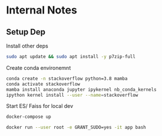 # Internal Notes

## Setup Dep

Install other deps

```bash
sudo apt update && sudo apt install -y p7zip-full
```

Create conda environemnt

```bash
conda create -n stackoverflow python=3.8 mamba
conda activate stackoverflow
mamba install anaconda jupyter ipykernel nb_conda_kernels
ipython kernel install --user --name=stackoverflow
```

Start ES/ Faiss for local dev

```bash
docker-compose up
```

```bash
docker run --user root -e GRANT_SUDO=yes -it app bash
```